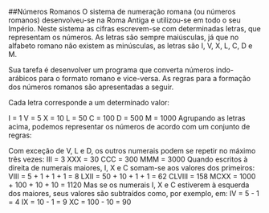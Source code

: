 ##Números Romanos
O sistema de numeração romana (ou números romanos) desenvolveu-se na Roma Antiga e utilizou-se em todo o seu Império. Neste sistema as cifras escrevem-se com determinadas letras, que representam os números. As letras são sempre maiúsculas, já que no alfabeto romano não existem as minúsculas, as letras são I, V, X, L, C, D e M.

Sua tarefa é desenvolver um programa que converta números indo-arábicos para o formato romano e vice-versa. As regras para a formação dos números romanos são apresentadas a seguir.

Cada letra corresponde a um determinado valor:

I = 1
V = 5
X = 10
L = 50
C = 100
D = 500
M = 1000
Agrupando as letras acima, podemos representar os números de acordo com um conjunto de regras:

Com exceção de V, L e D, os outros numerais podem se repetir no máximo três vezes:
III = 3
XXX = 30
CCC = 300
MMM = 3000
Quando escritos à direita de numerais maiores, I, X e C somam-se aos valores dos primeiros:
VIII = 5 + 1 + 1 + 1 = 8
LXII = 50 + 10 + 1 + 1 = 62
CLVIII = 158
MCXX = 1000 + 100 + 10 + 10 = 1120
Mas se os numerais I, X e C estiverem à esquerda dos maiores, seus valores são subtraídos como, por exemplo, em:
IV = 5 - 1 = 4
IX = 10 - 1 = 9
XC = 100 - 10 = 90